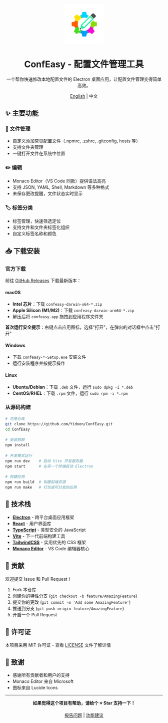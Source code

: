 <div align="center">
  <img src="public/logo.png" alt="ConfEasy Logo" width="128" height="128">
  
# ConfEasy - 配置文件管理工具

一个帮你快速修改本地配置文件的 Electron 桌面应用，让配置文件管理变得简单高效。

[English](./README-EN.md) | 中文

</div>

## ✨ 主要功能

### 📁 文件管理

- 自定义添加常见配置文件（.npmrc, .zshrc, .gitconfig, hosts 等）
- 支持文件夹管理
- 一键打开文件在系统中位置

### ✏️ 编辑

- Monaco Editor（VS Code 同款）提供语法高亮
- 支持 JSON, YAML, Shell, Markdown 等多种格式
- 未保存更改提醒，文件状态实时显示

### 🏷️ 标签分类

- 标签管理，快速筛选定位
- 支持文件和文件夹标签化组织
- 自定义标签名称和颜色

## 📥 下载安装

### 官方下载

前往 [GitHub Releases](https://github.com/Yidoon/ConfEasy/releases) 下载最新版本：

#### macOS

- **Intel 芯片**：下载 `confeasy-darwin-x64-*.zip`
- **Apple Silicon (M1/M2)**：下载 `confeasy-darwin-arm64-*.zip`
- 解压后将 `confeasy.app` 拖拽到应用程序文件夹

**首次运行安全提示**：右键点击应用图标，选择"打开"，在弹出的对话框中点击"打开"

#### Windows

- 下载 `confeasy-*-Setup.exe` 安装文件
- 运行安装程序并按提示操作

#### Linux

- **Ubuntu/Debian**：下载 `.deb` 文件，运行 `sudo dpkg -i *.deb`
- **CentOS/RHEL**：下载 `.rpm` 文件，运行 `sudo rpm -i *.rpm`

### 从源码构建

```bash
# 克隆仓库
git clone https://github.com/Yidoon/ConfEasy.git
cd ConfEasy

# 安装依赖
npm install

# 开发模式运行
npm run dev    # 启动 Vite 开发服务器
npm start      # 在另一个终端启动 Electron

# 构建应用
npm run build  # 构建前端资源
npm run make   # 打包成可分发的应用
```

## 🚀 技术栈

- **[Electron](https://www.electronjs.org/)** - 跨平台桌面应用框架
- **[React](https://react.dev/)** - 用户界面库
- **[TypeScript](https://www.typescriptlang.org/)** - 类型安全的 JavaScript
- **[Vite](https://vitejs.dev/)** - 下一代前端构建工具
- **[TailwindCSS](https://tailwindcss.com/)** - 实用优先的 CSS 框架
- **[Monaco Editor](https://microsoft.github.io/monaco-editor/)** - VS Code 编辑器核心

## 🤝 贡献

欢迎提交 Issue 和 Pull Request！

1. Fork 本仓库
2. 创建你的特性分支 (`git checkout -b feature/AmazingFeature`)
3. 提交你的更改 (`git commit -m 'Add some AmazingFeature'`)
4. 推送到分支 (`git push origin feature/AmazingFeature`)
5. 开启一个 Pull Request

## 📝 许可证

本项目采用 MIT 许可证 - 查看 [LICENSE](LICENSE) 文件了解详情

## 🙏 致谢

- 感谢所有贡献者和用户的支持
- Monaco Editor 来自 Microsoft
- 图标来自 Lucide Icons

---

<div align="center">
  
**如果觉得这个项目有帮助，请给个 ⭐ Star 支持一下！**

[报告问题](https://github.com/Yidoon/ConfEasy/issues) | [功能建议](https://github.com/Yidoon/ConfEasy/issues/new)

</div>
